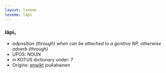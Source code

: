 ```yaml
---
layout: lexeme
lexeme: läpi
---
```


###  läpi₁

* _adposition (through) when can be attached to a genitive NP, otherwise adverb (through)_
* UPOS:  NOUN
* in KOTUS dictionary under:  7
* Origins: [enwikt](https://en.wiktionary.org/wiki/läpi) joukahainen 

